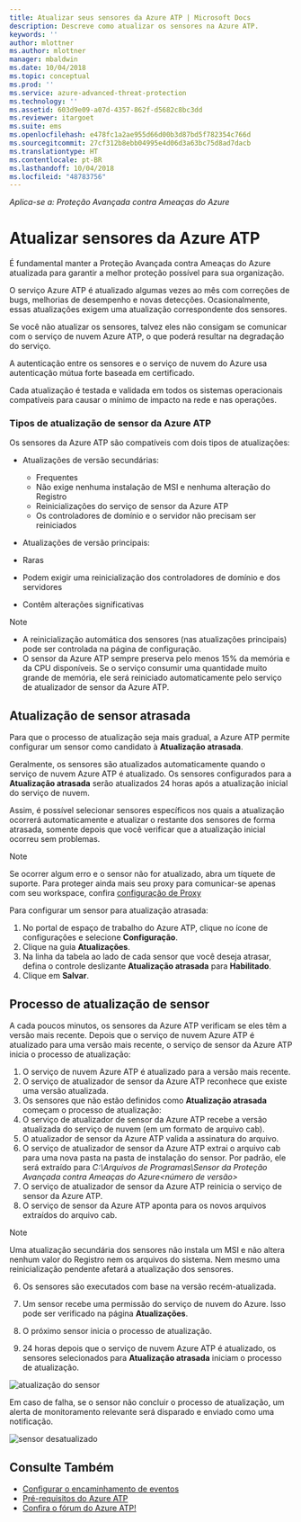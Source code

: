 ```yaml
---
title: Atualizar seus sensores da Azure ATP | Microsoft Docs
description: Descreve como atualizar os sensores na Azure ATP.
keywords: ''
author: mlottner
ms.author: mlottner
manager: mbaldwin
ms.date: 10/04/2018
ms.topic: conceptual
ms.prod: ''
ms.service: azure-advanced-threat-protection
ms.technology: ''
ms.assetid: 603d9e09-a07d-4357-862f-d5682c8bc3dd
ms.reviewer: itargoet
ms.suite: ems
ms.openlocfilehash: e478fc1a2ae955d66d00b3d87bd5f782354c766d
ms.sourcegitcommit: 27cf312b8ebb04995e4d06d3a63bc75d8ad7dacb
ms.translationtype: HT
ms.contentlocale: pt-BR
ms.lasthandoff: 10/04/2018
ms.locfileid: "48783756"
---
```

*Aplica-se a: Proteção Avançada contra Ameaças do Azure*


# <a name="update-azure-atp-sensors"></a>Atualizar sensores da Azure ATP
É fundamental manter a Proteção Avançada contra Ameaças do Azure atualizada para garantir a melhor proteção possível para sua organização.

O serviço Azure ATP é atualizado algumas vezes ao mês com correções de bugs, melhorias de desempenho e novas detecções. Ocasionalmente, essas atualizações exigem uma atualização correspondente dos sensores. 

Se você não atualizar os sensores, talvez eles não consigam se comunicar com o serviço de nuvem Azure ATP, o que poderá resultar na degradação do serviço. 

A autenticação entre os sensores e o serviço de nuvem do Azure usa autenticação mútua forte baseada em certificado. 

Cada atualização é testada e validada em todos os sistemas operacionais compatíveis para causar o mínimo de impacto na rede e nas operações.

### <a name="azure-atp-sensor-update-types"></a>Tipos de atualização de sensor da Azure ATP   

Os sensores da Azure ATP são compatíveis com dois tipos de atualizações:
- Atualizações de versão secundárias: 
  - Frequentes 
  - Não exige nenhuma instalação de MSI e nenhuma alteração do Registro
  - Reinicializações do serviço de sensor da Azure ATP
  - Os controladores de domínio e o servidor não precisam ser reiniciados

- Atualizações de versão principais:
 - Raras
 - Podem exigir uma reinicialização dos controladores de domínio e dos servidores
 - Contêm alterações significativas 

> [!NOTE]
>- A reinicialização automática dos sensores (nas atualizações principais) pode ser controlada na página de configuração. 
> - O sensor da Azure ATP sempre preserva pelo menos 15% da memória e da CPU disponíveis. Se o serviço consumir uma quantidade muito grande de memória, ele será reiniciado automaticamente pelo serviço de atualizador de sensor da Azure ATP.

## <a name="delayed-sensor-update"></a>Atualização de sensor atrasada
Para que o processo de atualização seja mais gradual, a Azure ATP permite configurar um sensor como candidato à **Atualização atrasada**. 

Geralmente, os sensores são atualizados automaticamente quando o serviço de nuvem Azure ATP é atualizado. Os sensores configurados para a **Atualização atrasada** serão atualizados 24 horas após a atualização inicial do serviço de nuvem.

Assim, é possível selecionar sensores específicos nos quais a atualização ocorrerá automaticamente e atualizar o restante dos sensores de forma atrasada, somente depois que você verificar que a atualização inicial ocorreu sem problemas.

> [!NOTE]
> Se ocorrer algum erro e o sensor não for atualizado, abra um tíquete de suporte. Para proteger ainda mais seu proxy para comunicar-se apenas com seu workspace, confira [configuração de Proxy](configure-proxy.md)

Para configurar um sensor para atualização atrasada:

1. No portal de espaço de trabalho do Azure ATP, clique no ícone de configurações e selecione **Configuração**.
2. Clique na guia **Atualizações**.
3. Na linha da tabela ao lado de cada sensor que você deseja atrasar, defina o controle deslizante **Atualização atrasada** para **Habilitado**.
4. Clique em **Salvar**.
 
## <a name="sensor-update-process"></a>Processo de atualização de sensor

A cada poucos minutos, os sensores da Azure ATP verificam se eles têm a versão mais recente. Depois que o serviço de nuvem Azure ATP é atualizado para uma versão mais recente, o serviço de sensor da Azure ATP inicia o processo de atualização:

1. O serviço de nuvem Azure ATP é atualizado para a versão mais recente.
2. O serviço de atualizador de sensor da Azure ATP reconhece que existe uma versão atualizada.
3. Os sensores que não estão definidos como **Atualização atrasada** começam o processo de atualização:
  1. O serviço de atualizador de sensor da Azure ATP recebe a versão atualizada do serviço de nuvem (em um formato de arquivo cab).
  2. O atualizador de sensor da Azure ATP valida a assinatura do arquivo.
  3. O serviço de atualizador de sensor da Azure ATP extrai o arquivo cab para uma nova pasta na pasta de instalação do sensor. Por padrão, ele será extraído para *C:\Arquivos de Programas\Sensor da Proteção Avançada contra Ameaças do Azure\<número de versão>*
  4. O serviço de atualizador de sensor da Azure ATP reinicia o serviço de sensor da Azure ATP.
  5. O serviço de sensor da Azure ATP aponta para os novos arquivos extraídos do arquivo cab.
  > [!NOTE]
  >Uma atualização secundária dos sensores não instala um MSI e não altera nenhum valor do Registro nem os arquivos do sistema. Nem mesmo uma reinicialização pendente afetará a atualização dos sensores. 
  6. Os sensores são executados com base na versão recém-atualizada.
  7. Um sensor recebe uma permissão do serviço de nuvem do Azure. Isso pode ser verificado na página **Atualizações**.
  8. O próximo sensor inicia o processo de atualização. 

4. 24 horas depois que o serviço de nuvem Azure ATP é atualizado, os sensores selecionados para **Atualização atrasada** iniciam o processo de atualização.

![atualização do sensor](./media/sensor-update.png)


Em caso de falha, se o sensor não concluir o processo de atualização, um alerta de monitoramento relevante será disparado e enviado como uma notificação.

![sensor desatualizado](./media/sensor-outdated.png)


## <a name="see-also"></a>Consulte Também

- [Configurar o encaminhamento de eventos](configure-event-forwarding.md)
- [Pré-requisitos do Azure ATP](atp-prerequisites.md)
- [Confira o fórum do Azure ATP!](https://aka.ms/azureatpcommunity)